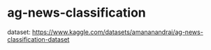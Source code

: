 # ag-news-classification

dataset: https://www.kaggle.com/datasets/amananandrai/ag-news-classification-dataset